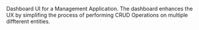 Dashboard UI for a Management Application. The dashboard enhances the UX by simplifing the process of performing CRUD Operations on multiple diffterent entities.
